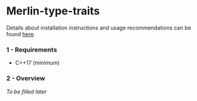 # Merlin-type-traits

Details about installation instructions and usage recommendations can be found [here](https://github.com/merlin-source-libraries/Merlin-instructions#merlin-instructions).

### 1 - Requirements

- C++17 (minimum)

### 2 - Overview

_To be filled later_
